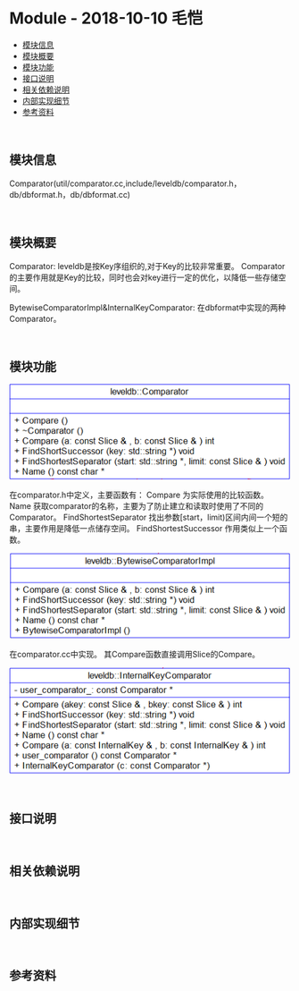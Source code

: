 # Module - 2018-10-10 毛恺

- [模块信息](#module_info)
- [模块概要](#module_in_brief)
- [模块功能](#module_function)
- [接口说明](#interface_specification)
- [相关依赖说明](#dependency_specification)
- [内部实现细节](#inner_detail)
- [参考资料](#reference)


&nbsp;   
<a id="module_info"></a>
## 模块信息
Comparator(util/comparator.cc,include/leveldb/comparator.h，db/dbformat.h，db/dbformat.cc)


&nbsp;   
<a id="module_in_brief"></a>
## 模块概要
Comparator:
leveldb是按Key序组织的,对于Key的比较非常重要。
Comparator的主要作用就是Key的比较，同时也会对key进行一定的优化，以降低一些存储空间。

BytewiseComparatorImpl&InternalKeyComparator:
在dbformat中实现的两种Comparator。

&nbsp;   
<a id="module_function"></a>
## 模块功能
![](assets/Comparator.png)

在comparator.h中定义，主要函数有：
Compare 为实际使用的比较函数。
Name 获取comparator的名称，主要为了防止建立和读取时使用了不同的Comparator。
FindShortestSeparator 找出参数[start，limit)区间内间一个短的串，主要作用是降低一点储存空间。
FindShortestSuccessor 作用类似上一个函数。

![](assets/BytewiseComparatorImpl.png)

在comparator.cc中实现。
其Compare函数直接调用Slice的Compare。

![](assets/InternalKeyComparator.png)


&nbsp;   
<a id="interface_specification"></a>
## 接口说明




&nbsp;   
<a id="dependency_specification"></a>
## 相关依赖说明



&nbsp;   
<a id="inner_detail"></a>
## 内部实现细节



&nbsp;   
<a id="reference"></a>
## 参考资料

